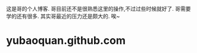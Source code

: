 这是哥的个人博客.
哥目前还不是很熟悉这里的操作,不过过些时候就好了.
哥需要学的还有很多.
其实哥最近的压力还是颇大的.
唉~

yubaoquan.github.com
====================
